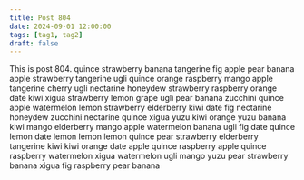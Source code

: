 ```yaml
---
title: Post 804
date: 2024-09-01 12:00:00
tags: [tag1, tag2]
draft: false
---
```

This is post 804.
quince
strawberry
banana
tangerine
fig
apple
pear
banana
apple
strawberry
tangerine
ugli
quince
orange
raspberry
mango
apple
tangerine
cherry
ugli
nectarine
honeydew
strawberry
raspberry
orange
date
kiwi
xigua
strawberry
lemon
grape
ugli
pear
banana
zucchini
quince
apple
watermelon
lemon
strawberry
elderberry
kiwi
date
fig
nectarine
honeydew
zucchini
nectarine
quince
xigua
yuzu
kiwi
orange
yuzu
banana
kiwi
mango
elderberry
mango
apple
watermelon
banana
ugli
fig
date
quince
lemon
date
lemon
lemon
lemon
quince
pear
strawberry
elderberry
tangerine
kiwi
kiwi
orange
date
apple
quince
raspberry
apple
quince
raspberry
watermelon
xigua
watermelon
ugli
mango
yuzu
pear
strawberry
banana
xigua
fig
raspberry
pear
banana
